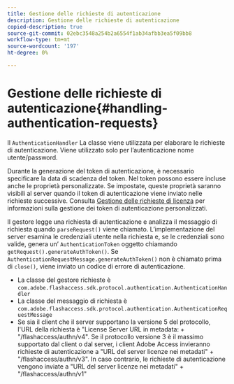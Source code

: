 ```yaml
---
title: Gestione delle richieste di autenticazione
description: Gestione delle richieste di autenticazione
copied-description: true
source-git-commit: 02ebc3548a254b2a6554f1ab34afbb3ea5f09bb8
workflow-type: tm+mt
source-wordcount: '197'
ht-degree: 0%

---
```


# Gestione delle richieste di autenticazione{#handling-authentication-requests}

Il `AuthenticationHandler` La classe viene utilizzata per elaborare le richieste di autenticazione. Viene utilizzato solo per l’autenticazione nome utente/password.

Durante la generazione del token di autenticazione, è necessario specificare la data di scadenza del token. Nel token possono essere incluse anche le proprietà personalizzate. Se impostate, queste proprietà saranno visibili al server quando il token di autenticazione viene inviato nelle richieste successive. Consulta [Gestione delle richieste di licenza](../../aaxs-protecting-content/content-implementing-the-license-server/content-handling-license-reqs/content-handling-license-reqs.md) per informazioni sulla gestione dei token di autenticazione personalizzati.

Il gestore legge una richiesta di autenticazione e analizza il messaggio di richiesta quando `parseRequest()` viene chiamato. L’implementazione del server esamina le credenziali utente nella richiesta e, se le credenziali sono valide, genera un’ `AuthenticationToken` oggetto chiamando `getRequest().generateAuthToken()`. Se `AuthenticationRequestMessage.generateAuthToken()` non è chiamato prima di `close()`, viene inviato un codice di errore di autenticazione.

* La classe del gestore richieste è `com.adobe.flashaccess.sdk.protocol.authentication.AuthenticationHandler`
* La classe del messaggio di richiesta è `com.adobe.flashaccess.sdk.protocol.authentication.AuthenticationRequestMessage`
* Se sia il client che il server supportano la versione 5 del protocollo, l&#39;URL della richiesta è &quot;License Server URL in metadata: + &quot;/flashaccess/authn/v4&quot;. Se il protocollo versione 3 è il massimo supportato dal client o dal server, i client Adobe Access invieranno richieste di autenticazione a &quot;URL del server licenze nei metadati&quot; + &quot;/flashaccess/authn/v3&quot;. In caso contrario, le richieste di autenticazione vengono inviate a &quot;URL del server licenze nei metadati&quot; + &quot;/flashaccess/authn/v1&quot;
